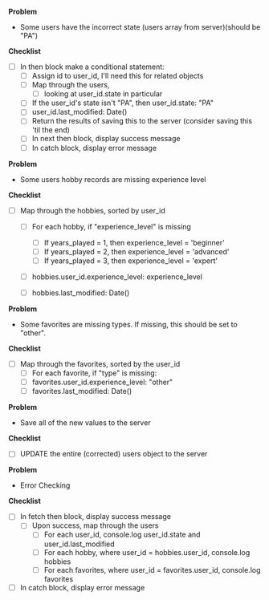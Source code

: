 **Problem**
- Some users have the incorrect state (users array from server)(should be "PA")

**Checklist**
- [ ] In then block make a conditional statement:
  - [ ] Assign id to user_id, I'll need this for related objects
  - [ ] Map through the users, 
    - [ ] looking at user_id.state in particular
  - [ ] If the user_id's state isn't "PA", then user_id.state: "PA"
  - [ ] user_id.last_modified: Date()
  - [ ] Return the results of saving this to the server (consider saving this 'til the end)
  - [ ] In next then block, display success message
  - [ ] In catch block, display error message

**Problem**
- Some users hobby records are missing experience level

**Checklist**
- [ ] Map through the hobbies, sorted by user_id
  - [ ] For each hobby, if "experience_level" is missing
    - [ ] If years_played = 1, then experience_level = 'beginner'
    - [ ] If years_played = 2, then experience_level = 'advanced'
    - [ ] If years_played = 3, then experience_level = 'expert'
  - [ ] hobbies.user_id.experience_level: experience_level
  - [ ] hobbies.last_modified: Date()
  

**Problem**
- Some favorites are missing types. If missing, this should be set to "other".

**Checklist**
- [ ] Map through the favorites, sorted by the user_id
  - [ ] For each favorite, if "type" is missing:
  - [ ] favorites.user_id.experience_level: "other"
  - [ ] favorites.last_modified: Date()
  
**Problem**
- Save all of the new values to the server

**Checklist**
- [ ] UPDATE the entire (corrected) users object to the server

**Problem**
- Error Checking

**Checklist**
- [ ] In fetch then block, display success message
  - [ ] Upon success, map through the users
    - [ ] For each user_id, console.log user_id.state and user_id.last_modified
    - [ ] For each hobby,     where user_id = hobbies.user_id,   console.log hobbies
    - [ ] For each favorites, where user_id = favorites.user_id, console.log favorites
- [ ] In catch block, display error message
